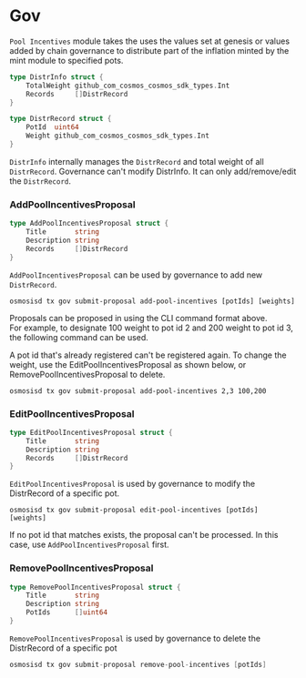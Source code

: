 <!--
order: 3
-->

# Gov

`Pool Incentives` module takes the uses the values set at genesis or values added by chain governance to distribute part of the inflation minted by the mint module to specified pots.

```go
type DistrInfo struct {
	TotalWeight github_com_cosmos_cosmos_sdk_types.Int 
	Records     []DistrRecord                          
}

type DistrRecord struct {
	PotId  uint64                                 
	Weight github_com_cosmos_cosmos_sdk_types.Int 
}
```
`DistrInfo` internally manages the `DistrRecord` and total weight of all `DistrRecord`. Governance can't modify DistrInfo. It can only add/remove/edit the `DistrRecord`.

### AddPoolIncentivesProposal
```go
type AddPoolIncentivesProposal struct {
	Title       string       
	Description string      
	Records     []DistrRecord 
}
```
`AddPoolIncentivesProposal` can be used by governance to add new `DistrRecord`.

```shell
osmosisd tx gov submit-proposal add-pool-incentives [potIds] [weights]
```
Proposals can be proposed in using the CLI command format above.  
For example, to designate 100 weight to pot id 2 and 200 weight to pot id 3, the following command can be used.

A pot id that's already registered can't be registered again. To change the weight, use the EditPoolIncentivesProposal as shown below, or RemovePoolIncentivesProposal to delete.

```shell
osmosisd tx gov submit-proposal add-pool-incentives 2,3 100,200
```

### EditPoolIncentivesProposal
```go
type EditPoolIncentivesProposal struct {
	Title       string      
	Description string       
	Records     []DistrRecord 
}
```
`EditPoolIncentivesProposal` is used by governance to modify the DistrRecord of a specific pot.

```shell
osmosisd tx gov submit-proposal edit-pool-incentives [potIds] [weights]
```
If no pot id that matches exists, the proposal can't be processed. In this case, use `AddPoolIncentivesProposal` first.

### RemovePoolIncentivesProposal
```go
type RemovePoolIncentivesProposal struct {
	Title       string   
	Description string   
	PotIds      []uint64 
}
```
`RemovePoolIncentivesProposal` is used by governance to delete the DistrRecord of a specific pot

```go
osmosisd tx gov submit-proposal remove-pool-incentives [potIds]
```
